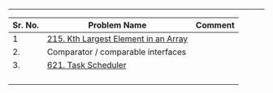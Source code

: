 
---



| Sr. No. | Problem Name                                                                                           | Comment |
| ------- | ------------------------------------------------------------------------------------------------------ | ------- |
| 1       | [215. Kth Largest Element in an Array](https://leetcode.com/problems/kth-largest-element-in-an-array/) |         |
| 2.      | Comparator / comparable interfaces                                                                     |         |
| 3.      | [621. Task Scheduler](https://leetcode.com/problems/task-scheduler/)                                   |         |
|         |                                                                                                        |         |
|         |                                                                                                        |         |
|         |                                                                                                        |         |
|         |                                                                                                        |         |

